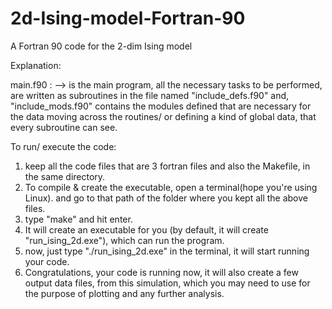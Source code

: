 # 2d-Ising-model-Fortran-90
A Fortran 90 code for the 2-dim Ising model

Explanation:

main.f90 : --> is the main program, all the necessary tasks to be performed, are written as subroutines in the file named "include_defs.f90"
and, "include_mods.f90" contains the modules defined that are necessary for the data moving across the routines/ or defining a kind of global data, that every subroutine can see. 

To run/ execute the code:

1. keep all the code files that are 3 fortran files and also the Makefile, in the same directory.
2. To compile & create the executable, open a terminal(hope you're using Linux). and go to that path of the folder where you kept all the above files. 
3. type "make" and hit enter.
4. It will create an executable for you (by default, it will create "run_ising_2d.exe"), which can run the program.
5. now, just type "./run_ising_2d.exe" in the terminal, it will start running your code.
6. Congratulations, your code is running now, it will also create a few output data files, from this simulation, which you may need to use for the purpose of plotting and any further analysis.
